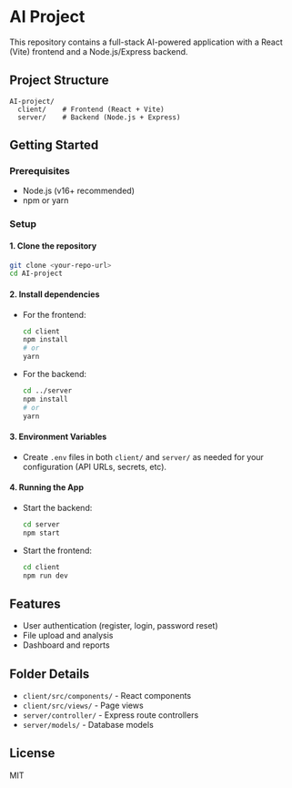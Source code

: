 # AI Project

This repository contains a full-stack AI-powered application with a React (Vite) frontend and a Node.js/Express backend.

## Project Structure

```
AI-project/
  client/    # Frontend (React + Vite)
  server/    # Backend (Node.js + Express)
```

## Getting Started

### Prerequisites
- Node.js (v16+ recommended)
- npm or yarn

### Setup

#### 1. Clone the repository
```sh
git clone <your-repo-url>
cd AI-project
```

#### 2. Install dependencies

- For the frontend:
  ```sh
  cd client
  npm install
  # or
  yarn
  ```
- For the backend:
  ```sh
  cd ../server
  npm install
  # or
  yarn
  ```

#### 3. Environment Variables
- Create `.env` files in both `client/` and `server/` as needed for your configuration (API URLs, secrets, etc).

#### 4. Running the App

- Start the backend:
  ```sh
  cd server
  npm start
  ```
- Start the frontend:
  ```sh
  cd client
  npm run dev
  ```

## Features
- User authentication (register, login, password reset)
- File upload and analysis
- Dashboard and reports

## Folder Details
- `client/src/components/` - React components
- `client/src/views/` - Page views
- `server/controller/` - Express route controllers
- `server/models/` - Database models

## License
MIT 